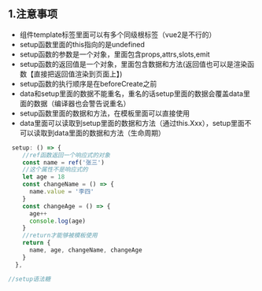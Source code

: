 ## 1.注意事项
- 组件template标签里面可以有多个同级根标签（vue2是不行的）
- setup函数里面的this指向的是undefined
- setup函数的参数是一个对象，里面包含props,attrs,slots,emit
- setup函数的返回值是一个对象，里面包含数据和方法(返回值也可以是渲染函数【直接把返回值渲染到页面上】)
- setup函数的执行顺序是在beforeCreate之前
- data和setup里面的数据不能重名，重名的话setup里面的数据会覆盖data里面的数据（编译器也会警告说重名）
- setup函数里面的数据和方法，在模板里面可以直接使用
- data里面可以读取到setup里面的数据和方法（通过this.Xxx），setup里面不可以读取到data里面的数据和方法（生命周期）
```js
 setup: () => {
    //ref函数返回一个响应式的对象
    const name = ref('张三')
    //这个属性不是响应式的
    let age = 18
    const changeName = () => {
      name.value = '李四'
    }
    const changeAge = () => {
      age++
      console.log(age)
    }
    //return才能够被模板使用
    return {
      name, age, changeName, changeAge
    }
  },
```
```js
//setup语法糖

```